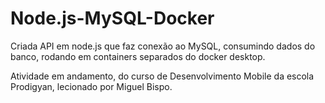 #  Node.js-MySQL-Docker

Criada API em node.js que faz conexão ao MySQL, consumindo dados do banco, rodando em containers separados do docker desktop.

Atividade em andamento, do curso de Desenvolvimento Mobile da escola Prodigyan, lecionado por Miguel Bispo.
